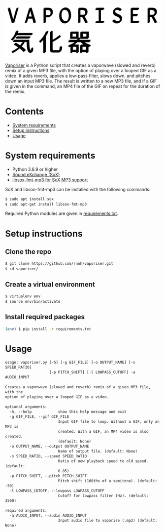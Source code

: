 ![vaporiser](assets/logo.svg)

[Vaporiser](https://github.com/rnnh/vaporiser) is a Python script that creates a vaporwave (slowed and reverb) remix of a given MP3 file, with the option of playing over a looped GIF as a video.
It adds reverb, applies a low-pass filter, slows down, and pitches down an input MP3 file.
The result is written to a new MP3 file, and if a GIF is given in the command, an MP4 file of the GIF on repeat for the duration of the remix.

# Contents

- [System requirements](#system-requirements)
- [Setup instructions](#setup-instructions)
- [Usage](#usage)

# System requirements

- Python 3.6.9 or higher
- [Sound eXchange (SoX)](http://sox.sourceforge.net/)
- [libsox-fmt-mp3 for SoX MP3 support](https://pkgs.org/download/libsox-fmt-mp3)

SoX and libson-fmt-mp3 can be installed with the following commands:

```bash
$ sudo apt install sox
$ sudo apt-get install libsox-fmt-mp3
```

Required Python modules are given in [requirements.txt](requirements.txt).

# Setup instructions

## Clone the repo

```bash
$ git clone https://github.com/rnnh/vaporiser.git
$ cd vaporiser/
```

## Create a virtual environment

```bash
$ virtualenv env
$ source env/bin/activate
```

## Install required packages

```bash
(env) $ pip install -r requirements.txt
```

# Usage

```
usage: vaporiser.py [-h] [-g GIF_FILE] [-o OUTPUT_NAME] [-s SPEED_RATIO]
                    [-p PITCH_SHIFT] [-l LOWPASS_CUTOFF] -a AUDIO_INPUT

Creates a vaporwave (slowed and reverb) remix of a given MP3 file, with the
option of playing over a looped GIF as a video.

optional arguments:
  -h, --help            show this help message and exit
  -g GIF_FILE, --gif GIF_FILE
                        Input GIF file to loop. Without a GIF, only an MP3 is
                        created. With a GIF, an MP4 video is also created.
                        (default: None)
  -o OUTPUT_NAME, --output OUTPUT_NAME
                        Name of output file. (default: None)
  -s SPEED_RATIO, --speed SPEED_RATIO
                        Ratio of new playback speed to old speed. (default:
                        0.85)
  -p PITCH_SHIFT, --pitch PITCH_SHIFT
                        Pitch shift (100ths of a semitone). (default: -50)
  -l LOWPASS_CUTOFF, --lowpass LOWPASS_CUTOFF
                        Cutoff for lowpass filter (Hz). (default: 3500)

required arguments:
  -a AUDIO_INPUT, --audio AUDIO_INPUT
                        Input audio file to vaporise (.mp3) (default: None)
```
